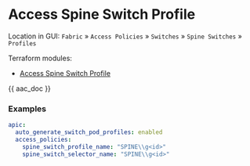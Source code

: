 # Access Spine Switch Profile

Location in GUI:
`Fabric` » `Access Policies` » `Switches` » `Spine Switches` » `Profiles`

Terraform modules:

* [Access Spine Switch Profile](https://github.com/netascode/terraform-aci-access-spine-switch-profile)

{{ aac_doc }}
### Examples

```yaml
apic:
  auto_generate_switch_pod_profiles: enabled
  access_policies:
    spine_switch_profile_name: "SPINE\\g<id>"
    spine_switch_selector_name: "SPINE\\g<id>"
```
